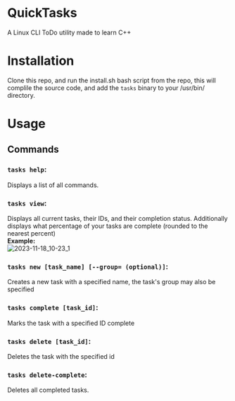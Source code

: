 # QuickTasks
A Linux CLI ToDo utility made to learn C++

# Installation
Clone this repo, and run the install.sh bash script from the repo, this will complile the source code, and add the ``tasks`` binary to your /usr/bin/ directory.

# Usage
## Commands
### ``tasks help``:
Displays a list of all commands.
### ``tasks view``:
Displays all current tasks, their IDs, and their completion status. Additionally displays what percentage of your tasks are complete (rounded to the nearest percent)<br>
**Example:**<br>
![2023-11-18_10-23_1](https://github.com/DrewRoss5/QuickTasks/assets/145530440/176ce4f8-58de-42be-81dc-5d84136254ea)
### ``tasks new [task_name] [--group= (optional)]``:
Creates a new task with a specified name, the task's group may also be specified
### ``tasks complete [task_id]``:
Marks the task with a specified ID complete
### ``tasks delete [task_id]``:
Deletes the task with the specified id
### ``tasks delete-complete``:
Deletes all completed tasks.
